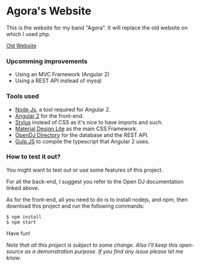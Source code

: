 # Agora's Website
This is the website for my band "Agora". It will replace the old website on which I used php.

[Old Website](http://agora.yt)

### Upcomming improvements
- Using an MVC Framework (Angular 2)
- Using a REST API instead of mysql

### Tools used
- [Node Js](https://nodejs.org/en/), a tool required for Angular 2.
- [Angular 2](https://angular.io) for the front-end.
- [Stylus](http://stylus-lang.com) instead of CSS as it's nice to have imports and such.
- [Material Design Lite](http://getmdl.io) as the main CSS Framework.
- [OpenDJ Directory](https://forgerock.org/opendj/doc/bootstrap/server-dev-guide/index.html) for the database and the REST API.
- [Gulp JS](http://gulpjs.com) to compile the typescript that Angular 2 uses.

### How to test it out?
You might want to test out or use some features of this project.

For all the back-end, I suggest you refer to the Open DJ documentation linked above.

As for the front-end, all you need to do is to install nodejs, and npm, then download this project and run the following commands:
```
$ npm install
$ npm start
```
Have fun!

*Note that all this project is subject to some change. Also I'll keep this open-source as a demonstration purpose. If you find any issue please let me know.*
